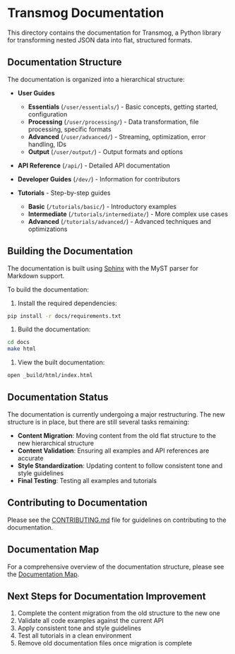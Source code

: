 # Transmog Documentation

This directory contains the documentation for Transmog, a Python library for transforming nested JSON
data into flat, structured formats.

## Documentation Structure

The documentation is organized into a hierarchical structure:

- **User Guides**
  - **Essentials** (`/user/essentials/`) - Basic concepts, getting started, configuration
  - **Processing** (`/user/processing/`) - Data transformation, file processing, specific formats
  - **Advanced** (`/user/advanced/`) - Streaming, optimization, error handling, IDs
  - **Output** (`/user/output/`) - Output formats and options

- **API Reference** (`/api/`) - Detailed API documentation

- **Developer Guides** (`/dev/`) - Information for contributors

- **Tutorials** - Step-by-step guides
  - **Basic** (`/tutorials/basic/`) - Introductory examples
  - **Intermediate** (`/tutorials/intermediate/`) - More complex use cases
  - **Advanced** (`/tutorials/advanced/`) - Advanced techniques and optimizations

## Building the Documentation

The documentation is built using [Sphinx](https://www.sphinx-doc.org/) with the MyST parser for Markdown support.

To build the documentation:

1. Install the required dependencies:

```bash
pip install -r docs/requirements.txt
```

1. Build the documentation:

```bash
cd docs
make html
```

1. View the built documentation:

```bash
open _build/html/index.html
```

## Documentation Status

The documentation is currently undergoing a major restructuring. The new structure is in place, but there
are still several tasks remaining:

- **Content Migration**: Moving content from the old flat structure to the new hierarchical structure
- **Content Validation**: Ensuring all examples and API references are accurate
- **Style Standardization**: Updating content to follow consistent tone and style guidelines
- **Final Testing**: Testing all examples and tutorials

## Contributing to Documentation

Please see the [CONTRIBUTING.md](https://github.com/scottdraper8/transmog/blob/main/CONTRIBUTING.md)
file for guidelines on contributing to the documentation.

## Documentation Map

For a comprehensive overview of the documentation structure, please see the [Documentation Map](documentation_map.md).

## Next Steps for Documentation Improvement

1. Complete the content migration from the old structure to the new one
2. Validate all code examples against the current API
3. Apply consistent tone and style guidelines
4. Test all tutorials in a clean environment
5. Remove old documentation files once migration is complete
